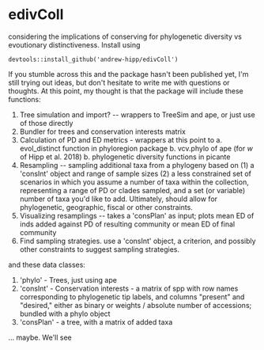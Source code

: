 # edivColl
considering the implications of conserving for phylogenetic diversity vs evoutionary distinctiveness. Install using

`devtools::install_github('andrew-hipp/edivColl')`

If you stumble across this and
the package hasn't been published yet, I'm still trying out ideas, but don't
hesitate to write me with questions or thoughts.
At this point, my thought is that the package will include these functions:

1. Tree simulation and import? -- wrappers to TreeSim and ape, or just use of
  those directly
2. Bundler for trees and conservation interests matrix
3. Calculation of PD and ED metrics - wrappers at this point to
  a. evol_distinct function in phyloregion package
  b. vcv.phylo of ape (for _w_ of Hipp et al. 2018)
  b. phylogenetic diversity functions in picante
4. Resampling -- sampling additional taxa from a phylogeny based on
  (1) a 'consInt' object and range of sample sizes
  (2) a less constrained set of scenarios
  in which you assume a number of taxa within the collection, representing
  a range of PD or clades sampled, and a set (or variable) number of taxa
  you'd like to add. Ultimately, should allow for phylogenetic, geographic,
  fiscal or other constraints.
5. Visualizing resamplings -- takes a 'consPlan' as input;
  plots mean ED of inds added against PD of
  resulting community or mean ED of final community
6. Find sampling strategies. use a 'consInt' object, a criterion, and
  possibly other constraints to suggest sampling strategies.

and these data classes:

1. 'phylo' - Trees, just using ape
2. 'consInt' - Conservation interests - a matrix of spp with row names corresponding to
  phylogenetic tip labels, and columns "present" and "desired," either
  as binary or weights / absolute number of accessions; bundled with a phylo object
3. 'consPlan' - a tree, with a matrix of added taxa

... maybe. We'll see
